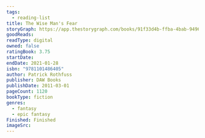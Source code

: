 ```yaml
---
tags:
  - reading-list
title: The Wise Man's Fear
storyGraph: https://app.thestorygraph.com/books/91f33d4b-ffba-4bab-9496-df0ad76ccdf2
goodReads:
readType: digital
owned: false
ratingBook: 3.75
startDate:
endDate: 2021-01-28
isbn: "9781101486405"
author: Patrick Rothfuss
publisher: DAW Books
publishDate: 2011-03-01
pageCount: 1120
bookType: fiction
genres:
  - fantasy
  - epic fantasy
Finished: Finished
imageSrc:
---
```

